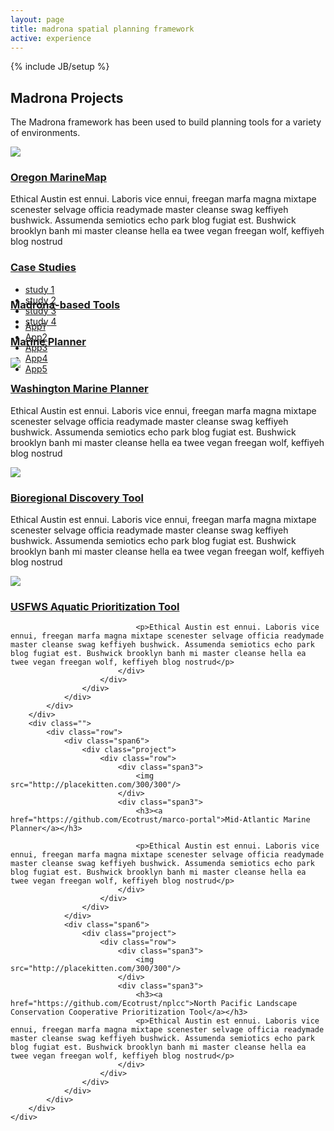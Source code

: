 ```yaml
---
layout: page
title: madrona spatial planning framework
active: experience
---
```

{% include JB/setup %}
<div class="row experience">
	<div class="span12">
		<h2>Madrona Projects</h2>
		<p>The Madrona framework has been used to build planning tools for a variety of environments.</p>
		<div class="experience">
			<div class="row">
				<div class="span7">
					<div class="project">
						<div class="row">
							<div class="span4">
								<img src="http://placekitten.com/300/300"/>
							</div>
							<div class="span3">
								<h3><a href="http://oregon.marinemap.org/">Oregon MarineMap</a></h3>
								<p>Ethical Austin est ennui. Laboris vice ennui, freegan marfa magna mixtape scenester selvage officia readymade master cleanse swag keffiyeh bushwick. Assumenda semiotics echo park blog fugiat est. Bushwick brooklyn banh mi master cleanse hella ea twee vegan freegan wolf, keffiyeh blog nostrud</p>
							</div>
						</div>
					</div>
				</div>
				<div class="span5">
					<div class="accordion" id="accordion2">
						            <div class="accordion-group">
						              <div class="accordion-heading">
						                <a href="#collapseOne" class="accordion-toggle" data-parent="#accordion2" data-toggle="collapse">
						                  <h3>Case Studies</h3>
						                </a>
						              </div>
						              <div class="accordion-body collapse" id="collapseOne" style="height: 0px; ">
						                <div class="accordion-inner">
						                  <ul class="unstyled">
						                  	<li><a href="#1">study 1</a></li>
						                  	<li><a href="#2">study 2</a></li>
						                  	<li><a href="#3">study 3</a></li>
						                  	<li><a href="#4">study 4</a></li>
						                  </ul>
						                </div>
						              </div>
						            </div>
						            <div class="accordion-group">
						              <div class="accordion-heading">
						                <a href="#collapseTwo" class="accordion-toggle" data-parent="#accordion2" data-toggle="collapse">
						                  <h3>Madrona-based Tools</h3>
						                </a>
						              </div>
						              <div class="accordion-body collapse" id="collapseTwo" style="height: 0px; ">
						                <div class="accordion-inner">
						                  <ul class="unstyled">
							                  <li><a href="#app1">App1</a></li>
							                  <li><a href="#app2">App2</a></li>
							                  <li><a href="#app3">App3</a></li>
							                  <li><a href="#app4">App4</a></li>
							                  <li><a href="#app5">App5</a></li>
							              </ul>
						                </div>
						              </div>
						            </div>
						            <div class="accordion-group">
						              <div class="accordion-heading">
						                <a href="#collapseThree" class="accordion-toggle" data-parent="#accordion2" data-toggle="collapse">
						                  <h3>Marine Planner</h3>
						                </a>
						              </div>
						              <div class="accordion-body collapse" id="collapseThree" style="height: 0px; ">
						                <div class="accordion-inner">
						                </div>	              	
						              </div>
						            </div>
						      </div>
						  </div>
			</div>
			<div class="row">
				<div class="span7">
					<div class="project">
						<div class="row">
							<div class="span4">
								<img src="http://placekitten.com/300/300"/>
							</div>
							<div class="span3">
								<h3><a href="http://washington.marineplanning.org">Washington Marine Planner</a></h3>
								<p>Ethical Austin est ennui. Laboris vice ennui, freegan marfa magna mixtape scenester selvage officia readymade master cleanse swag keffiyeh bushwick. Assumenda semiotics echo park blog fugiat est. Bushwick brooklyn banh mi master cleanse hella ea twee vegan freegan wolf, keffiyeh blog nostrud</p>
							</div>
						</div>
					</div>
				</div>
			</div>
		</div>
		<div class="">
			<div class="row">
				<div class="span6">
					<div class="project">
						<div class="row">
							<div class="span3">
								<img src="http://placekitten.com/300/300"/>
							</div>
							<div class="span3">
								<h3><a href="http://bioregions.apps.ecotrust.org/">Bioregional Discovery Tool</a></h3>
								<p>Ethical Austin est ennui. Laboris vice ennui, freegan marfa magna mixtape scenester selvage officia readymade master cleanse swag keffiyeh bushwick. Assumenda semiotics echo park blog fugiat est. Bushwick brooklyn banh mi master cleanse hella ea twee vegan freegan wolf, keffiyeh blog nostrud</p>
							</div>
						</div>
					</div>
				</div>
				<div class="span6">
					<div class="project">
						<div class="row">
							<div class="span3">
								<img src="http://placekitten.com/300/300"/>
							</div>
							<div class="span3">
								<h3><a href="http://aquatic-priorities.apps.ecotrust.org">USFWS Aquatic Prioritization Tool</a></h3>

								<p>Ethical Austin est ennui. Laboris vice ennui, freegan marfa magna mixtape scenester selvage officia readymade master cleanse swag keffiyeh bushwick. Assumenda semiotics echo park blog fugiat est. Bushwick brooklyn banh mi master cleanse hella ea twee vegan freegan wolf, keffiyeh blog nostrud</p>
							</div>
						</div>
					</div>
				</div>
			</div>
		</div>
		<div class="">
			<div class="row">
				<div class="span6">
					<div class="project">
						<div class="row">
							<div class="span3">
								<img src="http://placekitten.com/300/300"/>
							</div>
							<div class="span3">
								<h3><a href="https://github.com/Ecotrust/marco-portal">Mid-Atlantic Marine Planner</a></h3>

								<p>Ethical Austin est ennui. Laboris vice ennui, freegan marfa magna mixtape scenester selvage officia readymade master cleanse swag keffiyeh bushwick. Assumenda semiotics echo park blog fugiat est. Bushwick brooklyn banh mi master cleanse hella ea twee vegan freegan wolf, keffiyeh blog nostrud</p>
							</div>
						</div>
					</div>
				</div>
				<div class="span6">
					<div class="project">
						<div class="row">
							<div class="span3">
								<img src="http://placekitten.com/300/300"/>
							</div>
							<div class="span3">
								<h3><a href="https://github.com/Ecotrust/nplcc">North Pacific Landscape Conservation Cooperative Prioritization Tool</a></h3>
								<p>Ethical Austin est ennui. Laboris vice ennui, freegan marfa magna mixtape scenester selvage officia readymade master cleanse swag keffiyeh bushwick. Assumenda semiotics echo park blog fugiat est. Bushwick brooklyn banh mi master cleanse hella ea twee vegan freegan wolf, keffiyeh blog nostrud</p>
							</div>
						</div>
					</div>
				</div>
			</div>
		</div>
	</div>
</div>